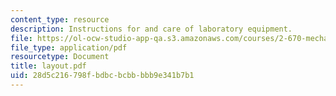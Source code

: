```yaml
---
content_type: resource
description: Instructions for and care of laboratory equipment.
file: https://ol-ocw-studio-app-qa.s3.amazonaws.com/courses/2-670-mechanical-engineering-tools-january-iap-2004/28d5c216798fbdbcbcbbbbb9e341b7b1_layout.pdf
file_type: application/pdf
resourcetype: Document
title: layout.pdf
uid: 28d5c216-798f-bdbc-bcbb-bbb9e341b7b1
---
```

